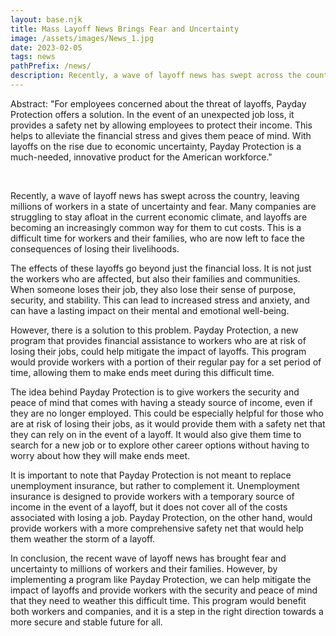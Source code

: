 ```yaml
---
layout: base.njk
title: Mass Layoff News Brings Fear and Uncertainty
image: /assets/images/News_1.jpg
date: 2023-02-05
tags: news
pathPrefix: /news/
description: Recently, a wave of layoff news has swept across the country, leaving millions of workers in a state of uncertainty and fear. Many companies are struggling to stay afloat in the current economic climate, and layoffs are becoming an increasingly common way for them to cut costs. This is a difficult time for workers and their families, who are now left to face the consequences of losing their livelihoods.
---
```


Abstract: "For employees concerned about the threat of layoffs, Payday Protection offers a solution. In the event of an unexpected job loss, it provides a safety net by allowing employees to protect their income. This helps to alleviate the financial stress and gives them peace of mind. With layoffs on the rise due to economic uncertainty, Payday Protection is a much-needed, innovative product for the American workforce."

<br>

Recently, a wave of layoff news has swept across the country, leaving millions of workers in a state of uncertainty and fear. Many companies are struggling to stay afloat in the current economic climate, and layoffs are becoming an increasingly common way for them to cut costs. This is a difficult time for workers and their families, who are now left to face the consequences of losing their livelihoods.

The effects of these layoffs go beyond just the financial loss. It is not just the workers who are affected, but also their families and communities. When someone loses their job, they also lose their sense of purpose, security, and stability. This can lead to increased stress and anxiety, and can have a lasting impact on their mental and emotional well-being.

However, there is a solution to this problem. Payday Protection, a new program that provides financial assistance to workers who are at risk of losing their jobs, could help mitigate the impact of layoffs. This program would provide workers with a portion of their regular pay for a set period of time, allowing them to make ends meet during this difficult time.

The idea behind Payday Protection is to give workers the security and peace of mind that comes with having a steady source of income, even if they are no longer employed. This could be especially helpful for those who are at risk of losing their jobs, as it would provide them with a safety net that they can rely on in the event of a layoff. It would also give them time to search for a new job or to explore other career options without having to worry about how they will make ends meet.

It is important to note that Payday Protection is not meant to replace unemployment insurance, but rather to complement it. Unemployment insurance is designed to provide workers with a temporary source of income in the event of a layoff, but it does not cover all of the costs associated with losing a job. Payday Protection, on the other hand, would provide workers with a more comprehensive safety net that would help them weather the storm of a layoff.

In conclusion, the recent wave of layoff news has brought fear and uncertainty to millions of workers and their families. However, by implementing a program like Payday Protection, we can help mitigate the impact of layoffs and provide workers with the security and peace of mind that they need to weather this difficult time. This program would benefit both workers and companies, and it is a step in the right direction towards a more secure and stable future for all.

